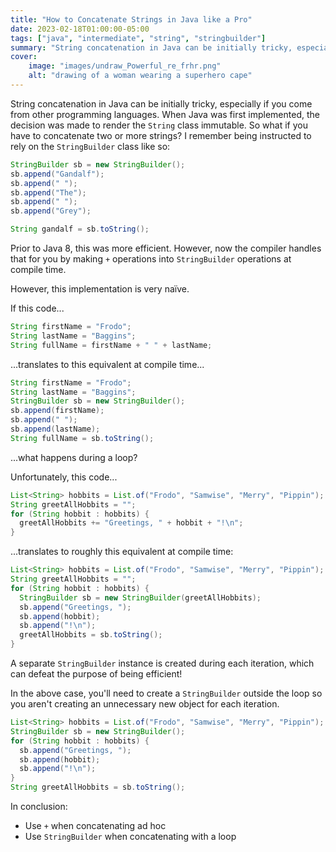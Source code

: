 ```yaml
---
title: "How to Concatenate Strings in Java like a Pro"
date: 2023-02-18T01:00:00-05:00
tags: ["java", "intermediate", "string", "stringbuilder"]
summary: "String concatenation in Java can be initially tricky, especially if you come from other programming languages."
cover:
    image: "images/undraw_Powerful_re_frhr.png"
    alt: "drawing of a woman wearing a superhero cape"
---
```


String concatenation in Java can be initially tricky, especially if you come from other programming languages. When Java was first implemented, the decision was made to render the `String` class immutable. So what if you have to concatenate two or more strings? I remember being instructed to rely on the `StringBuilder` class like so:

```java
StringBuilder sb = new StringBuilder();
sb.append("Gandalf");
sb.append(" ");
sb.append("The");
sb.append(" ");
sb.append("Grey");

String gandalf = sb.toString();
```

Prior to Java 8, this was more efficient. However, now the compiler handles that for you by making `+` operations into `StringBuilder` operations at compile time.

However, this implementation is very naïve.

If this code...

```java
String firstName = "Frodo";
String lastName = "Baggins";
String fullName = firstName + " " + lastName;
```

...translates to this equivalent at compile time...

```java
String firstName = "Frodo";
String lastName = "Baggins";
StringBuilder sb = new StringBuilder();
sb.append(firstName);
sb.append(" ");
sb.append(lastName);
String fullName = sb.toString();
```

...what happens during a loop?

Unfortunately, this code...

```java
List<String> hobbits = List.of("Frodo", "Samwise", "Merry", "Pippin");
String greetAllHobbits = "";
for (String hobbit : hobbits) {
  greetAllHobbits += "Greetings, " + hobbit + "!\n";
}
```

...translates to roughly this equivalent at compile time:
```java
List<String> hobbits = List.of("Frodo", "Samwise", "Merry", "Pippin");
String greetAllHobbits = "";
for (String hobbit : hobbits) {
  StringBuilder sb = new StringBuilder(greetAllHobbits);
  sb.append("Greetings, ");
  sb.append(hobbit);
  sb.append("!\n");
  greetAllHobbits = sb.toString();
}
```

A separate `StringBuilder` instance is created during each iteration, which can defeat the purpose of being efficient!

In the above case, you'll need to create a `StringBuilder` outside the loop so you aren't creating an unnecessary new object for each iteration.

```java
List<String> hobbits = List.of("Frodo", "Samwise", "Merry", "Pippin");
StringBuilder sb = new StringBuilder();
for (String hobbit : hobbits) {
  sb.append("Greetings, ");
  sb.append(hobbit);
  sb.append("!\n");
}
String greetAllHobbits = sb.toString();
```

In conclusion:
- Use `+` when concatenating ad hoc
- Use `StringBuilder` when concatenating with a loop